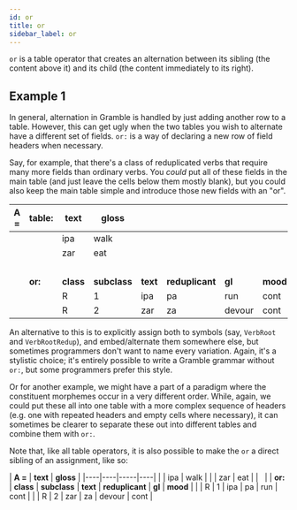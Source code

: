 ```yaml
---
id: or
title: or
sidebar_label: or
---
```


`or` is a table operator that creates an alternation between its sibling (the content above it) and its child (the content immediately to its right).

## Example 1

In general, alternation in Gramble is handled by just adding another row to a table.  However, this can get ugly when the two tables you wish to alternate have a different set of fields.  `or:` is a way of declaring a new row of field headers when necessary.

Say, for example, that there's a class of reduplicated verbs that require many more fields than ordinary verbs.  You *could* put all of these fields in the main table (and just leave the cells below them mostly blank), but you could also keep the main table simple and introduce those new fields with an "or".

| **A =** | **table:** | **text** | **gloss** | | | | |
|----|----|-----|----|----|-----|-----|----|
|    |    | ipa | walk |
|    |    | zar  | eat |
| &nbsp; |
|    | **or:** | **class** | **subclass** | **text** | **reduplicant** | **gl** | **mood** |
|    |           | R         | 1 | ipa | pa | run | cont |
|    |           | R         | 2 | zar | za | devour | cont |

An alternative to this is to explicitly assign both to symbols (say, `VerbRoot` and `VerbRootRedup`), and embed/alternate them somewhere else, but sometimes programmers don't want to name every variation.  Again, it's a stylistic choice; it's entirely possible to write a Gramble grammar without `or:`, but some programmers prefer this style.

Or for another example, we might have a part of a paradigm where the constituent morphemes occur in a very different order.  While, again, we could put these all into one table with a more complex sequence of headers (e.g. one with repeated headers and empty cells where necessary), it can sometimes be clearer to separate these out into different tables and combine them with `or:`.

Note that, like all table operators, it is also possible to make the `or` a direct sibling of an assignment, like so:

| **A =** | **text** | **gloss** |
|----|----|-----|----|
|    | ipa | walk |
|    | zar  | eat |
| &nbsp; |
| **or:** | **class** | **subclass** | **text** | **reduplicant** | **gl** | **mood** |
|         | R         | 1 | ipa | pa | run | cont |
|         | R         | 2 | zar | za | devour | cont |
